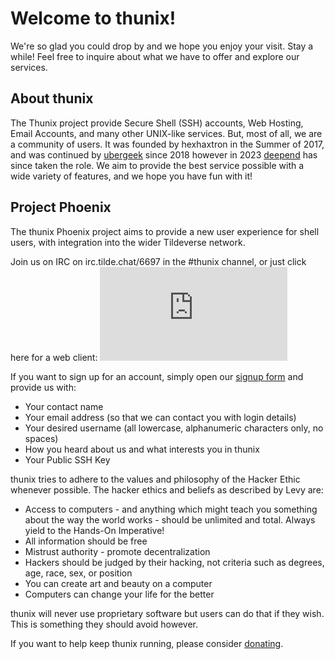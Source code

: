 # Welcome to thunix!

We're so glad you could drop by and we hope you enjoy your visit. Stay a while! Feel free to inquire about what we have to offer and explore our services.


## About thunix

The Thunix project provide Secure Shell (SSH) accounts, Web Hosting, Email Accounts, and many other UNIX-like services. But, most of all, we are a community of users. It was founded by hexhaxtron in the Summer of 2017, and was continued by [ubergeek](/~ubergeek) since 2018 however in 2023 [deepend](/~deepend) has since taken the role. We aim to provide the best service possible with a wide variety of features, and we hope you have fun with it!


## Project Phoenix

The thunix Phoenix project aims to provide a new user experience for shell users, with integration into the wider Tildeverse network.

Join us on IRC on irc.tilde.chat/6697 in the #thunix channel, or just click here for a web client: [![#thunix channel](https://tilde.chat/badges/badge.php?channel=%23thunix)](https://tilde.chat/kiwi/#thunix)

If you want to sign up for an account, simply open our [signup form](/signup) and provide us with:

* Your contact name
* Your email address (so that we can contact you with login details)
* Your desired username (all lowercase, alphanumeric characters only, no spaces)
* How you heard about us and what interests you in thunix
* Your Public SSH Key

thunix tries to adhere to the values and philosophy of the Hacker Ethic whenever possible. The hacker ethics and beliefs as described by Levy are:

* Access to computers - and anything which might teach you something about the way the world works - should be unlimited and total. Always yield to the Hands-On Imperative!
* All information should be free
* Mistrust authority - promote decentralization
* Hackers should be judged by their hacking, not criteria such as degrees, age, race, sex, or position
* You can create art and beauty on a computer
* Computers can change your life for the better

thunix will never use proprietary software but users can do that if they wish. This is something they should avoid however.

If you want to help keep thunix running, please consider [donating](/donate).
